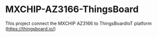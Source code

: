 # MXCHIP-AZ3166-ThingsBoard
This project connect the MXCHIP AZ3166 to ThingsBoardIoT platform (https://thingsboard.io/)
